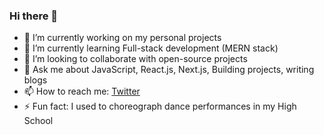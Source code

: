 ### Hi there 👋

- 🔭 I’m currently working on my personal projects
- 🌱 I’m currently learning Full-stack development (MERN stack)
- 👯 I’m looking to collaborate with open-source projects
- 💬 Ask me about JavaScript, React.js, Next.js, Building projects, writing blogs
- 📫 How to reach me: [Twitter](https://twitter.com/iarjunbharti)
- ⚡ Fun fact: I used to choreograph dance performances in my High School


